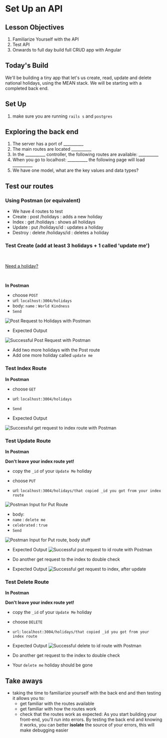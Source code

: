 # Set Up an API

## Lesson Objectives


1. Familiarize Yourself with the API
1. Test API
1. Onwards to full day build full CRUD app with Angular


## Today's Build

We'll be building a tiny app that let's us create, read, update and delete national holidays, using the MEAN stack. We will be starting with a completed back end.

## Set Up

1. make sure you are running `rails s` and `postgres`

## Exploring the back end

1. The server has a port of __________
1. The main routes are located __________
1. In the __________ controller, the following routes are available: __________
1. When you go to localhost: __________ the following page will load __________
1. We have one model, what are the key values and data types?


## Test our routes

### Using Postman (or equivalent)
- We have 4 routes to test
- Create  : post /holidays      : adds a new holiday
- Index   : get /holidays       : shows all holidays
- Update  : put /holidays/id    : updates a holiday
- Destroy : delete /holidays/id : deletes a holiday

### Test Create (add at least 3 holidays + 1 called 'update me')

<br>

[Need a holiday?](https://nationaldaycalendar.com/calendar-at-a-glance/)

<br>

 **In Postman**

 - choose `POST`
 - url: `localhost:3004/holidays`
 - body: `name` : `World Kindness`
 - `Send`

![Post Request to Holidays with Postman](https://i.imgur.com/ocWYoAN.png)
<br>

- Expected Output

![Successful Post Request with Postman](https://i.imgur.com/YjeiINA.png)

- Add two more holidays with the Post route
- Add one more holiday called `update me`

### Test Index Route

**In Postman**

 - choose `GET`
 - url: `localhost:3004/holidays`
 - `Send`

 - Expected Output

 ![Successful get request to index route with Postman](https://i.imgur.com/HYz62p1.png)

### Test Update Route

**In Postman**

  **Don't leave your index route yet!**
  - copy the `_id` of your `Update Me` holiday

- choose `PUT`
- url: `localhost:3004/holidays/that copied _id you got from your index route`

![Postman Input for Put Route](https://i.imgur.com/jdk9e3S.png)

- body:
 -  `name` : `delete me`
  - `celebrated` : `true`
- `Send`

![Postman Input for Put route, body stuff](https://i.imgur.com/wPkMvr2.png)

- Expected Output
  ![Successful put request to id route with Postman](https://i.imgur.com/EAszGd6.png)

- Do another get request to the index to double check

- Expected Output
![Successful get request to index, after update](https://i.imgur.com/qDuILu8.png)

### Test Delete Route

**In Postman**

**Don't leave your index route yet!**

- copy the `_id` of your `Update Me` holiday

- choose `DELETE`
- `url`: `localhost:3004/holidays/that copied _id you got from your index route`

- Expected Output
![Successful delete to id route with Postman](https://i.imgur.com/i0wtvxa.png)

- Do another get request to the index to double check

- Your `delete me` holiday should be gone

## Take aways
- taking the time to familiarize yourself with the back end and then testing it allows you to:  
  - get familiar with the routes available
  - get familiar with how the routes work
  - check that the routes work as expected: As you start building your front-end, you'll run into errors. By testing the back end and knowing it works, you can better __isolate__ the source of your errors, this will make debugging easier

